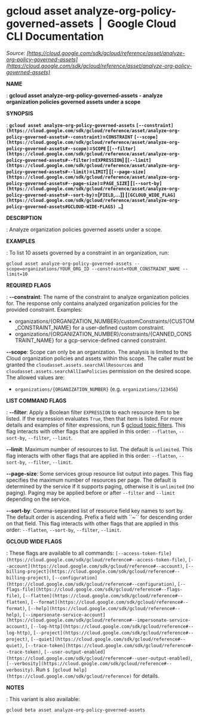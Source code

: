 # gcloud asset analyze-org-policy-governed-assets  |  Google Cloud CLI Documentation

*Source: [https://cloud.google.com/sdk/gcloud/reference/asset/analyze-org-policy-governed-assets](https://cloud.google.com/sdk/gcloud/reference/asset/analyze-org-policy-governed-assets)*

**NAME**

: **gcloud asset analyze-org-policy-governed-assets - analyze organization policies governed assets under a scope**

**SYNOPSIS**

: **`gcloud asset analyze-org-policy-governed-assets` `[--constraint](https://cloud.google.com/sdk/gcloud/reference/asset/analyze-org-policy-governed-assets#--constraint)`=`CONSTRAINT` `[--scope](https://cloud.google.com/sdk/gcloud/reference/asset/analyze-org-policy-governed-assets#--scope)`=`SCOPE` [`[--filter](https://cloud.google.com/sdk/gcloud/reference/asset/analyze-org-policy-governed-assets#--filter)`=`EXPRESSION`] [`[--limit](https://cloud.google.com/sdk/gcloud/reference/asset/analyze-org-policy-governed-assets#--limit)`=`LIMIT`] [`[--page-size](https://cloud.google.com/sdk/gcloud/reference/asset/analyze-org-policy-governed-assets#--page-size)`=`PAGE_SIZE`] [`[--sort-by](https://cloud.google.com/sdk/gcloud/reference/asset/analyze-org-policy-governed-assets#--sort-by)`=[`FIELD`,…]] [`[GCLOUD_WIDE_FLAG](https://cloud.google.com/sdk/gcloud/reference/asset/analyze-org-policy-governed-assets#GCLOUD-WIDE-FLAGS) …`]**

**DESCRIPTION**

: Analyze organization policies governed assets under a scope.

**EXAMPLES**

: To list 10 assets governed by a constraint in an organization, run:

```
gcloud asset analyze-org-policy-governed-assets --scope=organizations/YOUR_ORG_ID --constraint=YOUR_CONSTRAINT_NAME --limit=10
```

**REQUIRED FLAGS**

: **--constraint**:
The name of the constraint to analyze organization policies for. The response
only contains analyzed organization policies for the provided constraint.
Examples:

- organizations/{ORGANIZATION_NUMBER}/customConstraints/{CUSTOM_CONSTRAINT_NAME}
for a user-defined custom constraint.
- organizations/{ORGANIZATION_NUMBER}/constraints/{CANNED_CONSTRAINT_NAME} for a
gcp-service-defined canned constraint.

**--scope**:
Scope can only be an organization. The analysis is limited to the Cloud
organization policies and assets within this scope. The caller must be granted
the `cloudasset.assets.searchAllResources` and
`cloudasset.assets.searchAllIamPolicies` permission on the desired
scope.
The allowed values are:

- `organizations/{ORGANIZATION_NUMBER}` (e.g.
``organizations/123456``)

**LIST COMMAND FLAGS**

: **--filter**:
Apply a Boolean filter `EXPRESSION` to each resource item
to be listed. If the expression evaluates `True`, then that item is
listed. For more details and examples of filter expressions, run $ [gcloud topic filters](https://cloud.google.com/sdk/gcloud/reference/topic/filters). This flag
interacts with other flags that are applied in this order:
`--flatten`, `--sort-by`, `--filter`,
`--limit`.

**--limit**:
Maximum number of resources to list. The default is `unlimited`. This
flag interacts with other flags that are applied in this order:
`--flatten`, `--sort-by`, `--filter`,
`--limit`.

**--page-size**:
Some services group resource list output into pages. This flag specifies the
maximum number of resources per page. The default is determined by the service
if it supports paging, otherwise it is `unlimited` (no paging).
Paging may be applied before or after `--filter` and
`--limit` depending on the service.

**--sort-by**:
Comma-separated list of resource field key names to sort by. The default order
is ascending. Prefix a field with ``~´´ for descending order on that
field. This flag interacts with other flags that are applied in this order:
`--flatten`, `--sort-by`, `--filter`,
`--limit`.

**GCLOUD WIDE FLAGS**

: These flags are available to all commands: `[--access-token-file](https://cloud.google.com/sdk/gcloud/reference#--access-token-file)`,
`[--account](https://cloud.google.com/sdk/gcloud/reference#--account)`, `[--billing-project](https://cloud.google.com/sdk/gcloud/reference#--billing-project)`,
`[--configuration](https://cloud.google.com/sdk/gcloud/reference#--configuration)`,
`[--flags-file](https://cloud.google.com/sdk/gcloud/reference#--flags-file)`,
`[--flatten](https://cloud.google.com/sdk/gcloud/reference#--flatten)`, `[--format](https://cloud.google.com/sdk/gcloud/reference#--format)`, `[--help](https://cloud.google.com/sdk/gcloud/reference#--help)`, `[--impersonate-service-account](https://cloud.google.com/sdk/gcloud/reference#--impersonate-service-account)`,
`[--log-http](https://cloud.google.com/sdk/gcloud/reference#--log-http)`,
`[--project](https://cloud.google.com/sdk/gcloud/reference#--project)`, `[--quiet](https://cloud.google.com/sdk/gcloud/reference#--quiet)`, `[--trace-token](https://cloud.google.com/sdk/gcloud/reference#--trace-token)`, `[--user-output-enabled](https://cloud.google.com/sdk/gcloud/reference#--user-output-enabled)`,
`[--verbosity](https://cloud.google.com/sdk/gcloud/reference#--verbosity)`.
Run `$ [gcloud help](https://cloud.google.com/sdk/gcloud/reference)` for details.

**NOTES**

: This variant is also available:

```
gcloud beta asset analyze-org-policy-governed-assets
```